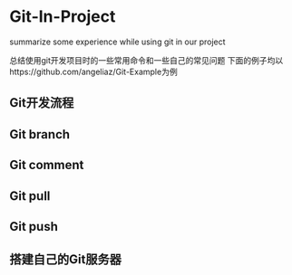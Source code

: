# Git-In-Project
summarize some experience while using git in our project

总结使用git开发项目时的一些常用命令和一些自己的常见问题
下面的例子均以https://github.com/angeliaz/Git-Example为例

## Git开发流程

## Git branch

## Git comment

## Git pull

## Git push

## 搭建自己的Git服务器